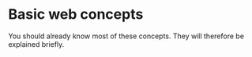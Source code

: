 # Basic web concepts
You should already know most of these concepts. They will therefore be explained briefly. 
